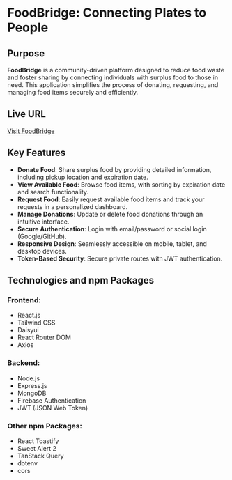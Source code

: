 # FoodBridge: Connecting Plates to People

## Purpose
**FoodBridge** is a community-driven platform designed to reduce food waste and foster sharing by connecting individuals with surplus food to those in need. This application simplifies the process of donating, requesting, and managing food items securely and efficiently.

## Live URL
[Visit FoodBridge](https://food-bd-31846.web.app/)

## Key Features
- **Donate Food**: Share surplus food by providing detailed information, including pickup location and expiration date.
- **View Available Food**: Browse food items, with sorting by expiration date and search functionality.
- **Request Food**: Easily request available food items and track your requests in a personalized dashboard.
- **Manage Donations**: Update or delete food donations through an intuitive interface.
- **Secure Authentication**: Login with email/password or social login (Google/GitHub).
- **Responsive Design**: Seamlessly accessible on mobile, tablet, and desktop devices.
- **Token-Based Security**: Secure private routes with JWT authentication.

## Technologies and npm Packages
### Frontend:
- React.js
- Tailwind CSS
- Daisyui
- React Router DOM
- Axios

### Backend:
- Node.js
- Express.js
- MongoDB
- Firebase Authentication
- JWT (JSON Web Token)

### Other npm Packages:
- React Toastify
- Sweet Alert 2
- TanStack Query
- dotenv
- cors



